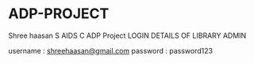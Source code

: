 # ADP-PROJECT
Shree haasan S AIDS C ADP Project
LOGIN DETAILS OF LIBRARY ADMIN

username : shreehaasan@gmail.com
password : password123
